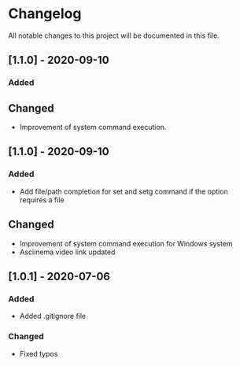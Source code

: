 # Changelog

All notable changes to this project will be documented in this file.

## [1.1.0] - 2020-09-10

### Added

## Changed

- Improvement of system command execution.

## [1.1.0] - 2020-09-10

### Added

- Add file/path completion for set and setg command if the option requires a file

## Changed

- Improvement of system command execution for Windows system
- Asciinema video link updated

## [1.0.1] - 2020-07-06

### Added

- Added .gitignore file

### Changed

- Fixed typos